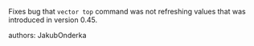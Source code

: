 Fixes bug that `vector top` command was not refreshing values that was introduced in version 0.45.

authors: JakubOnderka